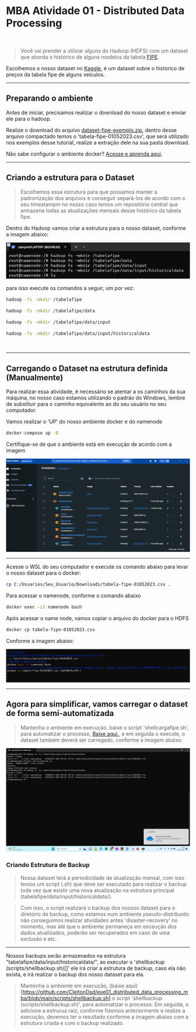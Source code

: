 # MBA Atividade 01 - Distributed Data Processing 
<br/>

> Você vai prender a utilizar alguns do Hadoop (HDFS) com um dataset que aborda o histórico de alguns modelos da tabela [FIPE](https://veiculos.fipe.org.br/).

Escolhemos o nosso dataset no [Kaggle](https://www.kaggle.com/), é um dataset sobre o histórico de preços da tabela fipe de alguns veículos.


<hr>


## Preparando o ambiente 

Antes de iniciar, precisamos realizar o download do nosso dataset e enviar ele para o hadoop. 

Realize o download do arquivo [dataset-fipe-exemplo.zip](https://github.com/CleitonDsd/exe01_distributed_data_processing_mba/raw/main/dataset-fipe-exemplo.zip), dentro desse arquivo compactado temos o 'tabela-fipe-01052023.csv', que será utilizado nos exemplos desse tutorial, realize a extração dele na sua pasta download.


Não sabe configurar o ambiente docker? [Acesse e aprenda aqui](https://github.com/fabiogjardim/bigdata_docker).


<hr/>

## Criando a estrutura para o Dataset

> Escolhemos essa estrutura para que possamos manter a padronização dos arquivos e conseguir separá-los de acordo com o seu timestampm no nosso caso temos um repositório central que armazena todas as atualizações mensais desse histórico da tabela fipe.

Dentro do Hadoop vamos criar a estrutura para o nosso dataset, conforme a imagem abaixo: 

![](./criando_estrutura_pastas.PNG)

para isso execute os comandos a seguir, um por vez:

```sh
hadoop -fs -mkdir /tabelafipe
```
```sh
hadoop -fs -mkdir /tabelafipe/data

```
```sh
hadoop -fs -mkdir /tabelafipe/data/input

```
```sh
hadoop -fs -mkdir /tabelafipe/data/input/historicaldata

```
<br>
<hr>



## Carregando o Dataset na estrutura definida (Manualmente)

Para realizar essa atividade, é necessário se atentar a os caminhos da sua máquina, no nosso caso estamos utilizando o padrão do Windows, lembre de substituir para o caminho equivalente ao do seu usuário no seu computador.

Vamos realizar o 'UP' do nosso ambiente docker e do namenode

```sh
docker-compose up -D 
```

Certifique-se de que o ambiente está em execução de acordo com a imagem 

![](./ambiente-em-execucao.png)

<hr>


Acesse o WSL do seu computador e execute os comando abaixo para levar o nosso dataset para o docker:

```sh
cp C:/Usuarios/Seu_Usuario/Downloads/tabela-fipe-01052023.csv .
```

Para acessar o namenode, conforme o comando abaixo

```sh
docker exec -it namenode bash
```

Após acessar o name node, vamos copiar o arquivo do docker para o HDFS

```sh
docker cp tabela-fipe-01052023.csv
```

Conforme a imagem abaixo: 

![](./carregando-dataset-para-ambiente.PNG)



<hr/>

## Agora para simplificar, vamos carregar o dataset de forma semi-automatizada

> Mantenha o ambiente em execução, baixe o script 'shellcargafipe.sh', para automatizar o processo, [Baixe aqui.]([scripts/shellcargafipe.sh](https://github.com/CleitonDsd/exe01_distributed_data_processing_mba/blob/main/scripts/shellcargafipe.sh)), e em seguida o execute, o dataset também deverá ser carregado, conforme a imagem abaixo: 

![](./executando-script.png)



### Criando Estrutura de Backup

> Nossa dataset terá a periodicidade de atualização mensal, com isso temos um script (.sh) que deve ser executado para realizar o backup toda vez que existir uma nova atualização na estrutura principal (tabelafipe/data/input/historicaldata/). 

> Com isso, o script realizará o backup dos nossos dataset para o diretório de backup, como estamos num ambiente pseudo-distribuído não conseguimos realizar atividades antes 'disaster-recovery' no momento, mas até que o ambiente permaneça em exceução dos dados atualizados, poderão ser recuperados em caso de uma exclusão e etc. 

<hr>

Nossos backups serão armazenados na estrutura "tabelafipe/data/input/historicaldata/", ao executar o 'shellbackup (scripts/shellbackup.sh)[]' ele irá criar a estrutura de backup, caso ela não exista, e irá realizar o backup dos nosso dataset para ela.  

> Mantenha o ambiente em execução, (baixe aqui)[https://github.com/CleitonDsd/exe01_distributed_data_processing_mba/blob/main/scripts/shellbackup.sh] o script 'shellbackup (scripts/shellbackup.sh)', para automatizar o processo. Em seguida, o adicione a estrurua raiz, conforme fizemos anteriormente e realize a execução, devemos ter o resultado conforme a imagem abaixo com a estrutura criada e com o backup realizado.







